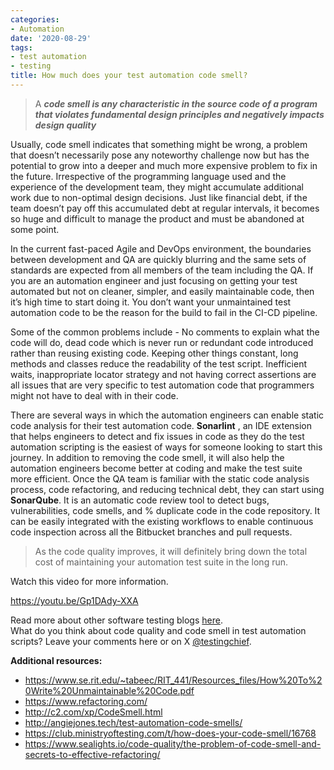 ```yaml
---
categories:
- Automation
date: '2020-08-29'
tags:
- test automation
- testing
title: How much does your test automation code smell?
---
```


> A _**code smell is any characteristic in the source code of a program that
> violates fundamental design principles and negatively impacts design
> quality**_

Usually, code smell indicates that something might be wrong, a problem that
doesn’t necessarily pose any noteworthy challenge now but has the potential to
grow into a deeper and much more expensive problem to fix in the future.
Irrespective of the programming language used and the experience of the
development team, they might accumulate additional work due to non-optimal
design decisions. Just like financial debt, if the team doesn’t pay off this
accumulated debt at regular intervals, it becomes so huge and difficult to
manage the product and must be abandoned at some point.

In the current fast-paced Agile and DevOps environment, the boundaries between
development and QA are quickly blurring and the same sets of standards are
expected from all members of the team including the QA. If you are an
automation engineer and just focusing on getting your test automated but not
on cleaner, simpler, and easily maintainable code, then it’s high time to
start doing it. You don’t want your unmaintained test automation code to be
the reason for the build to fail in the CI-CD pipeline.

Some of the common problems include - No comments to explain what the code
will do, dead code which is never run or redundant code introduced rather than
reusing existing code. Keeping other things constant, long methods and classes
reduce the readability of the test script. Inefficient waits, inappropriate
locator strategy and not having correct assertions are all issues that are
very specific to test automation code that programmers might not have to deal
with in their code.

There are several ways in which the automation engineers can enable static
code analysis for their test automation code. **Sonarlint** , an IDE extension
that helps engineers to detect and fix issues in code as they do the test
automation scripting is the easiest of ways for someone looking to start this
journey. In addition to removing the code smell, it will also help the
automation engineers become better at coding and make the test suite more
efficient. Once the QA team is familiar with the static code analysis process,
code refactoring, and reducing technical debt, they can start using
**SonarQube**. It is an automatic code review tool to detect bugs,
vulnerabilities, code smells, and % duplicate code in the code repository. It
can be easily integrated with the existing workflows to enable continuous code
inspection across all the Bitbucket branches and pull requests.

> As the code quality improves, it will definitely bring down the total cost
> of maintaining your automation test suite in the long run.

Watch this video for more information.

https://youtu.be/Gp1DAdy-XXA

  
Read more about other software testing blogs
[here](https://skthetester.github.io/).  
What do you think about code quality and code smell in test automation
scripts? Leave your comments here or on X
[@testingchief](https://x.com/testingchief).

  
**Additional resources:**

  * <https://www.se.rit.edu/~tabeec/RIT_441/Resources_files/How%20To%20Write%20Unmaintainable%20Code.pdf>
  * <https://www.refactoring.com/>
  * <http://c2.com/xp/CodeSmell.html>
  * <http://angiejones.tech/test-automation-code-smells/>
  * <https://club.ministryoftesting.com/t/how-does-your-code-smell/16768>
  * <https://www.sealights.io/code-quality/the-problem-of-code-smell-and-secrets-to-effective-refactoring/>